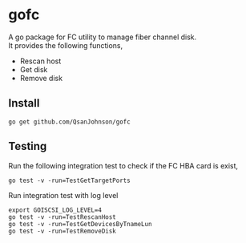 # gofc
A go package for FC utility to manage fiber channel disk. <br>
It provides the following functions,
- Rescan host
- Get disk
- Remove disk

## Install
```
go get github.com/QsanJohnson/gofc
```

## Testing
Run the following integration test to check if the FC HBA card is exist,
```
go test -v -run=TestGetTargetPorts
```

Run integration test with log level
```
export GOISCSI_LOG_LEVEL=4
go test -v -run=TestRescanHost
go test -v -run=TestGetDevicesByTnameLun
go test -v -run=TestRemoveDisk
```
